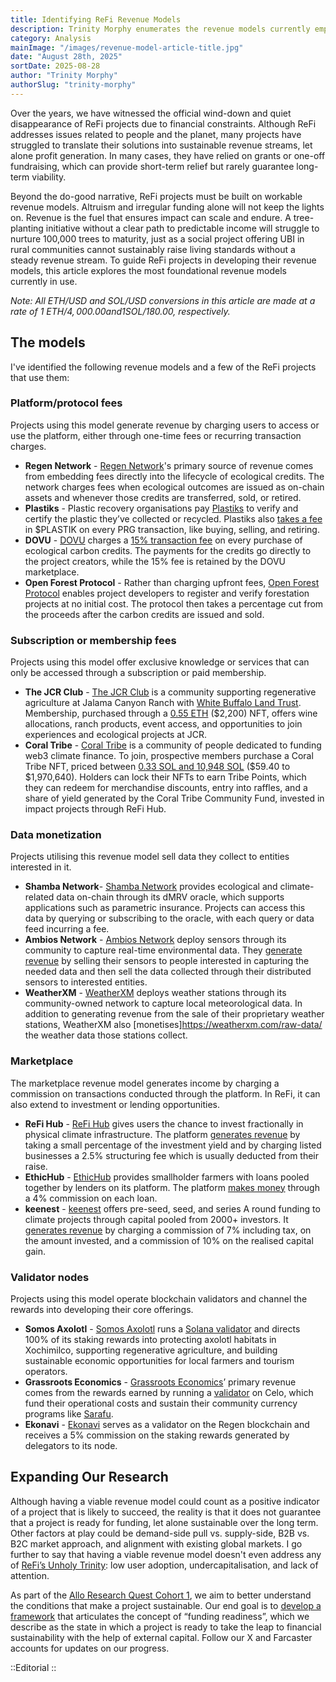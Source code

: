 ```yaml
---
title: Identifying ReFi Revenue Models
description: Trinity Morphy enumerates the revenue models currently employed by ReFi projects and teases further research into funding readiness.
category: Analysis
mainImage: "/images/revenue-model-article-title.jpg"
date: "August 28th, 2025"
sortDate: 2025-08-28
author: "Trinity Morphy"
authorSlug: "trinity-morphy"
---
```


Over the years, we have witnessed the official wind-down and quiet disappearance of ReFi projects due to financial constraints. Although ReFi addresses issues related to people and the planet, many projects have struggled to translate their solutions into sustainable revenue streams, let alone profit generation. In many cases, they have relied on grants or one-off fundraising, which can provide short-term relief but rarely guarantee long-term viability.

Beyond the do-good narrative, ReFi projects must be built on workable revenue models. Altruism and irregular funding alone will not keep the lights on. Revenue is the fuel that ensures impact can scale and endure. A tree-planting initiative without a clear path to predictable income will struggle to nurture 100,000 trees to maturity, just as a social project offering UBI in rural communities cannot sustainably raise living standards without a steady revenue stream. To guide ReFi projects in developing their revenue models, this article explores the most foundational revenue models currently in use.  

*Note: All ETH/USD and SOL/USD conversions in this article are made at a rate of 1 ETH/$4,000.00 and 1 SOL/$180.00, respectively.*

## The models

I've identified the following revenue models and a few of the ReFi projects that use them:

### Platform/protocol fees

Projects using this model generate revenue by charging users to access or use the platform, either through one-time fees or recurring transaction charges. 

- **Regen Network** - [Regen Network](/project/regen-network/)'s primary source of revenue comes from embedding fees directly into the lifecycle of ecological credits. The network charges fees when ecological outcomes are issued as on-chain assets and whenever those credits are transferred, sold, or retired. 
- **Plastiks** - Plastic recovery organisations pay [Plastiks](/project/plastiks/) to verify and certify the plastic they’ve collected or recycled. Plastiks also [takes a fee](https://www.plastiks.io/blog/all-about-plastiks-from-a-to-z) in $PLASTIK on every PRG transaction, like buying, selling, and retiring.
- **DOVU** - [DOVU](/project/dovu/) charges a [15% transaction fee](https://dovu.earth/en/marketplace-terms/) on every purchase of ecological carbon credits. The payments for the credits go directly to the project creators, while the 15% fee is retained by the DOVU marketplace.
- **Open Forest Protocol** - Rather than charging upfront fees, [Open Forest Protocol](/project/open-forest-protocol/) enables project developers to register and verify forestation projects at no initial cost. The protocol then takes a percentage cut from the proceeds after the carbon credits are issued and sold.

### Subscription or membership fees

Projects using this model offer exclusive knowledge or services that can only be accessed through a subscription or paid membership. 

- **The JCR Club** - [The JCR Club](/project/jcr-club/) is a community supporting regenerative agriculture at Jalama Canyon Ranch with [White Buffalo Land Trust](https://www.whitebuffalolandtrust.org/). Membership, purchased through a [0.55 ETH](https://www.thejcrclub.com/) ($2,200) NFT, offers wine allocations, ranch products, event access, and opportunities to join experiences and ecological projects at JCR.
- **Coral Tribe** - [Coral Tribe](/project/coral-tribe/) is a community of people dedicated to funding web3 climate finance. To join, prospective members purchase a Coral Tribe NFT, priced between [0.33 SOL and 10,948 SOL](https://magiceden.io/marketplace/crypto_coral_tribe) ($59.40 to $1,970,640). Holders can lock their NFTs to earn Tribe Points, which they can redeem for merchandise discounts, entry into raffles, and a share of yield generated by the Coral Tribe Community Fund, invested in impact projects through ReFi Hub.

### Data monetization

Projects utilising this revenue model sell data they collect to entities interested in it. 

- **Shamba Network**-  [Shamba Network](/project/shamba-network/) provides ecological and climate-related data on-chain through its dMRV oracle, which supports applications such as parametric insurance. Projects can access this data by querying or subscribing to the oracle, with each query or data feed incurring a fee.
- **Ambios Network** - [Ambios Network](/project/ambios-network/) deploy sensors through its community to capture real-time environmental data. They [generate revenue](https://ambios.network/data) by selling their sensors to people interested in capturing the needed data and then sell the data collected through their distributed sensors to interested entities. 
- **WeatherXM** - [WeatherXM](/project/weatherxm/) deploys weather stations through its community-owned network to capture local meteorological data. In addition to generating revenue from the sale of their proprietary weather stations, WeatherXM also [monetises]https://weatherxm.com/raw-data/ the weather data those stations collect.

### Marketplace

The marketplace revenue model generates income by charging a commission on transactions conducted through the platform. In ReFi, it can also extend to investment or lending opportunities. 

- **ReFi Hub** - [ReFi Hub](/project/refi-hub/) gives users the chance to invest fractionally in physical climate infrastructure. The platform [generates revenue](https://refihub.gitbook.io/refi-hub/funding-for-businesses/fees) by taking a small percentage of the investment yield and by charging listed businesses a 2.5% structuring fee which is usually deducted from their raise.
- **EthicHub** - [EthicHub](/project/ethichub/) provides smallholder farmers with loans pooled together by lenders on its platform. The platform [makes money](https://ethichub.gitbook.io/ethichub/en/key-components/business-model) through a 4% commission on each loan.
- **keenest** - [keenest](/project/keenest/) offers pre-seed, seed, and series A round funding to climate projects through capital pooled from 2000+ investors. It [generates revenue](https://keenest.notion.site/FAQ-Keenest-1d7b54084a1a80299923c76ac023882f) by charging a commission of 7% including tax, on the amount invested, and a commission of 10% on the realised capital gain.

### Validator nodes

Projects using this model operate blockchain validators and channel the rewards into developing their core offerings.  

- **Somos Axolotl** - [Somos Axolotl](/project/somos-axolotl/) runs a [Solana validator](https://www.jito.network/validator/axyQeKp44XqUnvC1jVHoeuAJ3j8wVnGeWtddeAcNYcF/) and directs 100% of its staking rewards into protecting axolotl habitats in Xochimilco, supporting regenerative agriculture, and building sustainable economic opportunities for local farmers and tourism operators.
- **Grassroots Economics** - [Grassroots Economics](/project/grassroots-economics/)’ primary revenue comes from the rewards earned by running a [validator](https://thecelo.com/groupDetail/grassrootseconomics) on Celo, which fund their operational costs and sustain their community currency programs like [Sarafu](https://www.grassrootseconomics.org/pages/sarafu-network).
- **Ekonavi** - [Ekonavi](/project/ekonavi/) serves as a validator on the Regen blockchain and receives a 5% commission on the staking rewards generated by delegators to its node.

## Expanding Our Research

Although having a viable revenue model could count as a positive indicator of a project that is likely to succeed, the reality is that it does not guarantee that a project is ready for funding, let alone sustainable over the long term. Other factors at play could be demand-side pull vs. supply-side, B2B vs. B2C market approach, and alignment with existing global markets. I go further to say that having a viable revenue model doesn't even address any of [ReFi’s Unholy Trinity](https://carboncopy.news/features/refi-unholy-trinity/): low user adoption, undercapitalisation, and lack of attention. 

As part of the [Allo Research Quest Cohort 1](https://app.gardens.fund/gardens/10/0x1eba7a6a72c894026cd654ac5cdcf83a46445b08/0xd3345828914b740fddd1b8ae4f4d2ce03d1e0960/161), we aim to better understand the conditions that make a project sustainable. Our end goal is to [develop a framework](https://app.gardens.fund/gardens/10/0x1eba7a6a72c894026cd654ac5cdcf83a46445b08/0xd3345828914b740fddd1b8ae4f4d2ce03d1e0960/161/0x84e67b84709ae4473cff1141a083a24f80518570-2) that articulates the concept of “funding readiness”, which we describe as the state in which a project is ready to take the leap to financial sustainability with the help of external capital. Follow our X and Farcaster accounts for updates on our progress.

::Editorial
::
